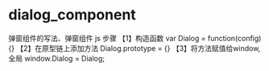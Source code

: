 # dialog_component
弹窗组件的写法、弹窗组件
js 步骤
【1】构造函数
var Dialog = function(config){}
【2】在原型链上添加方法
Dialog.prototype = {}
【3】将方法赋值给window,全局
window.Dialog = Dialog;

